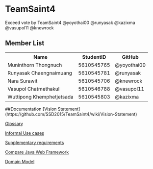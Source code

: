 # TeamSaint4
Exceed vote by TeamSaint4 @yoyothai00 @runyasak @kazixma @vasupol11 @knewrock
## Member List

<table style="width:100%">
  <tr>
    <th>Name</th>
    <th>StudentID</th>		
    <th>GitHub</th>
  </tr>
  <tr>
    <td>Muninthorn Thongnuch</td>
    <td>5610545765</td>		
    <td>@yoyothai00</td>
  </tr>
  <tr>
    <td>Runyasak Chaengnaimuang</td>
    <td>5610545781</td>		
    <td>@runyasak</td>
  </tr>
  <tr>
    <td>Nara Surawit</td>
    <td>5610545706</td>		
    <td>@knewrock</td>
  </tr>
   <tr>
    <td>Vasupol Chatmethakul</td>
    <td>5610546788</td>		
    <td>@vasupol11</td>
  </tr>
   <tr>
    <td>Wuttipong Khemphetjetsada</td>
    <td>5610545803</td>		
    <td>@kazixma</td>
  </tr>
</table>
##Documentation
[Vision Statement](https://github.com/SSD2015/TeamSaint4/wiki/Vision-Statement)

[Glossary](https://github.com/SSD2015/TeamSaint4/wiki/Glossary)

[Informal Use cases](https://github.com/SSD2015/TeamSaint4/wiki/Informal-Use-Cases)

[Supplementary requirements](https://github.com/SSD2015/TeamSaint4/wiki/Supplementary-requirements)

[Compare Java Web Framework](https://docs.google.com/document/d/1RpwVYUFB7RAf6l51BdPdq-alQeYE5jnchkHoS9Sp3f0/edit?usp=sharing)

[Domain Model](https://github.com/SSD2015/TeamSaint4/wiki/Domain-Model)



